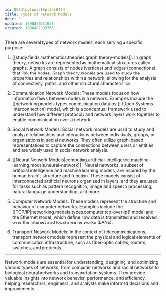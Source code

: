 ```yaml
---
id: 85l3tpglowzz10pl3ai64t4
title: Types of Network Models
desc: ''
updated: 1690866931628
created: 1690481893766
---
```


There are several types of network models, each serving a specific purpose:

1. [[study.fields.mathematics.theories.graph.theory-models]]: In graph theory, networks are represented as mathematical structures called graphs. A graph consists of nodes (vertices) and edges (connections) that link the nodes. Graph theory models are used to study the properties and relationships within a network, allowing for the analysis of connectivity, paths, and other structural characteristics. 

2. Communication Network Models: These models focus on how information flows between nodes in a network. Examples include the [[networking.models.types.communication.data.osi]] (Open Systems Interconnection) model, which is a conceptual framework used to understand how different protocols and network layers work together to enable communication over a network.

3. Social Network Models: Social network models are used to study and analyze relationships and interactions between individuals, groups, or organizations in social networks. They often utilize graph-based representations to capture the connections between users or entities and are widely used in social network analysis.

4. [[Neural Network Models|computing.artificial-intelligence.machine-learning.models.neural-network]] : Neural networks, a subset of artificial intelligence and machine learning models, are inspired by the human brain's structure and function. These models consist of interconnected artificial neurons organized in layers, and they are used for tasks such as pattern recognition, image and speech processing, natural language understanding, and more.

5. Computer Network Models: These models represent the structure and behavior of computer networks. Examples include the [[TCP/IP|networking.models.types.computer.tcp-over-ip]] model and the Ethernet model, which define how data is transmitted and received over the internet and local area networks (LANs).

6. Transport Network Models: In the context of telecommunications, transport network models represent the physical and logical elements of communication infrastructure, such as fiber-optic cables, routers, switches, and protocols.

---

Network models are essential for understanding, designing, and optimizing various types of networks, from computer networks and social networks to biological neural networks and transportation systems. They provide valuable insights into network behavior, performance, and efficiency, helping researchers, engineers, and analysts make informed decisions and improvements.